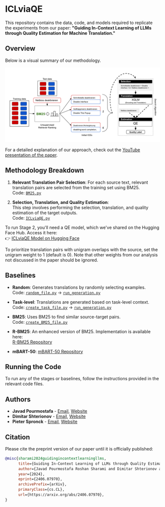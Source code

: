 # ICLviaQE

This repository contains the data, code, and models required to replicate the experiments from our paper: **"Guiding In-Context Learning of LLMs through Quality Estimation for Machine Translation."**

## Overview

Below is a visual summary of our methodology.

<img src="/Overview.png" width="700px" alt="Methodology Overview" title="Our Methodology">

For a detailed explanation of our approach, check out the [YouTube presentation of the paper](https://www.youtube.com/watch?v=CkVs-XV0LW0&ab_channel=JavadPourmostafa).

## Methodology Breakdown

1. **Relevant Translation Pair Selection**: For each source text, relevant translation pairs are selected from the training set using BM25.  
   Code: [`BM25.py`](BM25.py)
   
2. **Selection, Translation, and Quality Estimation**:  
   This step involves performing the selection, translation, and quality estimation of the target outputs.  
   Code: [`ICLviaQE.py`](ICLviaQE.py)

To run Stage 2, you'll need a QE model, which we've shared on the Hugging Face Hub. Access it here:  
👉 [ICLviaQE Model on Hugging Face](https://huggingface.co/joyebright/ICLviaQE/tree/main)

To prioritize translation pairs with unigram overlaps with the source, set the unigram weight to 1 (default is 0). Note that other weights from our analysis not discussed in the paper should be ignored.

## Baselines

- **Random**: Generates translations by randomly selecting examples.  
  Code: [`random_file.py`](random_file.py) -> [`run_generation.py`](run_generation.py)
  
- **Task-level**: Translations are generated based on task-level context.  
  Code: [`create_task_file.py`](create_task_file.py) -> [`run_generation.py`](run_generation.py)

- **BM25**: Uses BM25 to find similar source-target pairs.  
  Code: [`create_BM25_file.py`](create_BM25_file.py)

- **R-BM25**: An enhanced version of BM25. Implementation is available here:  
  [R-BM25 Repository](https://github.com/sweta20/inContextMT)

- **mBART-50**: 
  [mBART-50 Repository](https://github.com/JoyeBright/MT-HF)

## Running the Code

To run any of the stages or baselines, follow the instructions provided in the relevant code files. 

## Authors

- **Javad Pourmostafa** - [Email](mailto:j.pourmostafa@tilburguniversity.edu), [Website](https://javad.pourmostafa.me)
- **Dimitar Shterionov** - [Email](mailto:d.shterionov@tilburguniversity.edu), [Website](https://ilk.uvt.nl/~shterion/)
- **Pieter Spronck** - [Email](mailto:p.spronck@tilburguniversity.edu), [Website](https://www.spronck.net/)

## Citation

Please cite the preprint version of our paper until it is officially published:

```bibtex
@misc{sharami2024guidingincontextlearningllms,
      title={Guiding In-Context Learning of LLMs through Quality Estimation for Machine Translation}, 
      author={Javad Pourmostafa Roshan Sharami and Dimitar Shterionov and Pieter Spronck},
      year={2024},
      eprint={2406.07970},
      archivePrefix={arXiv},
      primaryClass={cs.CL},
      url={https://arxiv.org/abs/2406.07970}, 
}
